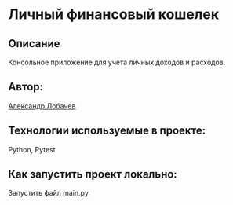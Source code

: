 #  Личный финансовый кошелек

## Описание

Консольное приложение для учета личных доходов и расходов.

## Автор:

[Александр Лобачев](https://github.com/AlexandrLobachev/)

## Технологии используемые в проекте:

Python, Pytest

## Как запустить проект локально:

Запустить файл main.py
